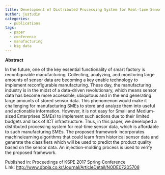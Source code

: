 ```yaml
---
title: Development of Distributed Processing System for Real-time Sensor Data
author: justudin
categories:
  - publications
tags:
  - paper
  - conference
  - manufacturing
  - big data
---
```

**Abstract**

In the future, one of the key essential functionality of smart factory is reconfigurable manufacturing. Collecting, analyzing, and monitoring large amounts of sensor data are becoming a key enable technology to implement reconfigurable manufacturing. These day, the manufacturing industry is in the midst of a data-driven revolutionary, which means sensor data has become more accessible, ubiquitous and in the end generating large amounts of stored sensor data. This phenomenon would make it challenging for manufacturing SMEs to store and analyze them into useful and actionable information. However, it is not easy for Small and Medium-sized Enterprises (SMEs) to implement such actions due to their limited budgets and lack of ICT infrastructure. Thus, in this paper, we developed a distributed processing system for real-time sensor data, which is affordable to such manufacturing SMEs. The proposed framework incorporates machinelearning algorithms that could learn from historical sensor data and generate the classifiers which will be used to predict the product quality based on the sensor data. An injection-molding process is used to verify the proposed framework.

Published in: Proceedings of KSPE 2017 Spring Conference<br/>
Link: http://www.dbpia.co.kr/Journal/ArticleDetail/NODE07205708


